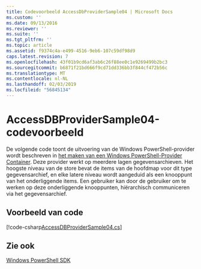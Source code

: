 ```yaml
---
title: Codevoorbeeld AccessDbProviderSample04 | Microsoft Docs
ms.custom: ''
ms.date: 09/13/2016
ms.reviewer: ''
ms.suite: ''
ms.tgt_pltfrm: ''
ms.topic: article
ms.assetid: f9374c4a-e499-4516-9eb6-107c59df98d9
caps.latest.revision: 7
ms.openlocfilehash: 43f01b9cd6af3ab6c26f88ee0c1e9269499b2bc3
ms.sourcegitcommit: b6871f21bd666f9cd71dd336bb3f844cf472b56c
ms.translationtype: MT
ms.contentlocale: nl-NL
ms.lasthandoff: 02/03/2019
ms.locfileid: "56845134"
---
```

# <a name="accessdbprovidersample04-code-sample"></a>AccessDBProviderSample04-codevoorbeeld

De volgende code toont de uitvoering van de Windows PowerShell-provider wordt beschreven in [het maken van een Windows PowerShell-Provider Container](./creating-a-windows-powershell-container-provider.md). Deze provider werkt op meerdere lagen gegevensarchieven. Het hoogste niveau van de store bevat de items van de hoofdmap voor dit type gegevensarchief, en elke latere niveau wordt aangeduid als een knooppunt van het onderliggende items. Een gebruiker kan door de gebruiker om te werken op deze onderliggende knooppunten, hiërarchisch communiceren via het gegevensarchief.

## <a name="code-sample"></a>Voorbeeld van code

[!code-csharp[AccessDBProviderSample04.cs](../../powershell-sdk-samples/SDK-2.0/csharp/AccessDBProviderSample04/AccessDBProviderSample04.cs#L11-L1635 "AccessDBProviderSample04.cs")]

## <a name="see-also"></a>Zie ook

[Windows PowerShell SDK](../windows-powershell-reference.md)